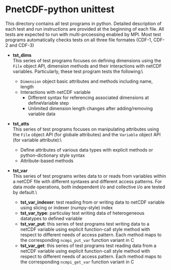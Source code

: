# PnetCDF-python unittest
This directory contains all test programs in python. Detailed description of each test and run instructions are provided at the beginning of each file. All tests are expected to run with multi-prcoessing enabled by MPI. Most test programs automatically checks tests on all three file formates (CDF-1, CDF-2 and CDF-3)

* **tst_dims** \
 This series of test programs focuses on defining dimensions using the `File` object API, dimension methods and their interactions with netCDF variables. Particularly, these test program tests the following:\
    * `Dimension` object basic attributes and methods including name, length
    * Interactions with netCDF variable
        * Different syntax for referencing associated dimensions at defineVariable step
        * Unlimited dimension length changes after adding/removing variable data

* **tst_atts** \
 This series of test programs focuses on manipulating attributes using the `File` object API (for globale attributes) and the `Variable` object API (for variable attribute):\
    * Define attributes of various data types with explicit methods or python-dictionary style syntax
    * Attribute-based methods

* **tst_var**\
 This series of test programs writes data to or reads from variables within a netCDF file with different syntaxes and different access patterns. For data mode operations, both independent i/o and collective i/o are tested by default.\
    * **tst_var_indexer**: test reading from or writing data to netCDF variable using slicing or indexer (numpy-style) index
    * **tst_var_type**: particulay test writing data of heterogeneous datatypes to defined variable 
    * **tst_var_put**: this series of test programs test writing data to a netCDF variable using explicit function-call style method with respect to different needs of access pattern. Each method maps to the corresponding `ncmpi_put_var` function variant in C
    * **tst_var_get**: this series of test programs test reading data from a netCDF variable using explicit function-call style method with respect to different needs of access pattern. Each method maps to the corresponding `ncmpi_get_var` function variant in C
